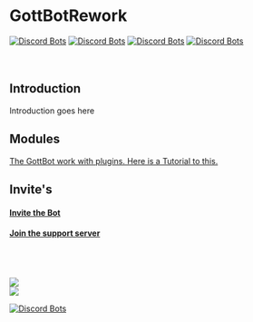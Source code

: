 # GottBotRework

[![Discord Bots](https://discordbots.org/api/widget/status/407189087649398795.svg)](https://discordbots.org/bot/407189087649398795)  [![Discord Bots](https://discordbots.org/api/widget/servers/407189087649398795.svg)](https://discordbots.org/bot/407189087649398795)  [![Discord Bots](https://discordbots.org/api/widget/upvotes/407189087649398795.svg)](https://discordbots.org/bot/407189087649398795)  [![Discord Bots](https://discordbots.org/api/widget/lib/407189087649398795.svg)](https://discordbots.org/bot/407189087649398795)
<br>
<br>
<br>
## Introduction
Introduction goes here

## Modules
<a href="https://github.com/BigBotNetwork/GottBotReloaded/wiki/Modules">The GottBot work with plugins. Here is a Tutorial to this.</a>

## Invite's
#### <a href="https://discordapp.com/oauth2/authorize?client_id=407189087649398795&scope=bot&permissions=1008204887">Invite the Bot</a>
#### <a href="https://disco.gg/bbn">Join the support server</a>

<br>
<br>
<br>
<a href="https://botsfordiscord.com/bot/407189087649398795"><img src="https://botsfordiscord.com/api/v1/bots/407189087649398795/embed?theme=dark"/></a> 
<br>
<a href="https://ls.terminal.ink/bot/407189087649398795"><img src="https://ls.terminal.ink/api/v1/bots/407189087649398795/embed.png"/></a> 
<br>

[![Discord Bots](https://discordbots.org/api/widget/407189087649398795.svg)](https://discordbots.org/bot/407189087649398795)
